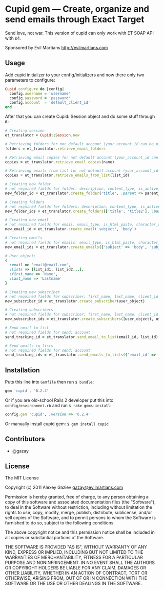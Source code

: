 # Cupid gem — Create, organize and send emails through Exact Target

Send love, not war. This version of cupid can only work with ET SOAP API with s4.

Sponsored by Evil Martians <http://evilmartians.com>

## Usage

Add cupid initializer to your config/initializers and now there only two parameters to configure:

``` ruby
Cupid.configure do |config|
  config.username = 'username'
  config.password = 'password'
  config.account  = 'default_client_id'
end
```

After that you can create Cupid::Session object and do some stuff through it:

``` ruby
# Creating session
et_translator = Cupid::Session.new

# Retrieving folders for not default account (your_account_id can be nil - default account on ET)
folders = et_translator.retrieve_email_folders

# Retrieving email copies for not default account (your_account_id can be nil - default account on ET)
copies = et_translator.retrieve_email_copies(name)

# Retrieving emails from list for not default account (your_account_id can be nil - default account on ET)
copies = et_translator.retrieve_emails_from_list(list_id)

# Creating new folder
# not required fields for folder: description, content_type, is_active, is_editable, allow_children
new_folder_id = et_translator.create_folder('title', :parent => parent_directory_id)

# Creating folders
# not required fields for folders: description, content_type, is_active, is_editable, allow_children
new_folder_ids = et_translator.create_folders(['title', 'title2'], :parent => parent_directory_id)

# Creating new email
# not required fields for email: email_type, is_html_paste, character_set, name, description, category_id
new_email_id = et_translator.create_email('subject', 'body')

# Creating emails
# not required fields for emails: email_type, is_html_paste, character_set, name, description, category_id
new_email_ids = et_translator.create_emails({'subject' => 'body', 'subject2' => 'body2'})

# User object:
{
  :email => 'email@email.com',
  :lists => [list_id1, list_id2...],
  :first_name => 'Name',
  :last_name => 'Lastname'
}

# Creating new subscriber
# not required fields for subscriber: first_name, last_name, client_id
new_subscriber_id = et_translator.create_subscriber(user_object)

# Creating subscribers
# not required fields for subscriber: first_name, last_name, client_id
new_subscriber_ids = et_translator.create_subscribers([user_object1, user_object2...])

# Send email to list
# not required fields for send: account
send_tracking_id = et_translator.send_email_to_list(email_id, list_id)

# Send emails to lists
# not required fields for send: account
send_tracking_ids = et_translator.send_emails_to_lists({'email_id' => 'list_id','email_id' => 'list_id'...})
```

## Installation

Puts this line into `Gemfile` then run `$ bundle`:

``` ruby
gem 'cupid', '0.2.4'
```

Or if you are old-school Rails 2 developer put this into `config/environment.rb` and run `$ rake gems:install`:

``` ruby
config.gem 'cupid', :version => '0.2.4'
```

Or manually install cupid gem: `$ gem install cupid`

## Contributors

* @gazay

## License

The MIT License

Copyright (c) 2011 Alexey Gaziev <gazay@evilmartians.com>

Permission is hereby granted, free of charge, to any person obtaining a copy of this software and associated documentation files (the "Software"), to deal in the Software without restriction, including without limitation the rights to use, copy, modify, merge, publish, distribute, sublicense, and/or sell copies of the Software, and to permit persons to whom the Software is furnished to do so, subject to the following conditions:

The above copyright notice and this permission notice shall be included in all copies or substantial portions of the Software.

THE SOFTWARE IS PROVIDED "AS IS", WITHOUT WARRANTY OF ANY KIND, EXPRESS OR IMPLIED, INCLUDING BUT NOT LIMITED TO THE WARRANTIES OF MERCHANTABILITY, FITNESS FOR A PARTICULAR PURPOSE AND NONINFRINGEMENT. IN NO EVENT SHALL THE AUTHORS OR COPYRIGHT HOLDERS BE LIABLE FOR ANY CLAIM, DAMAGES OR OTHER LIABILITY, WHETHER IN AN ACTION OF CONTRACT, TORT OR OTHERWISE, ARISING FROM, OUT OF OR IN CONNECTION WITH THE SOFTWARE OR THE USE OR OTHER DEALINGS IN THE SOFTWARE.
